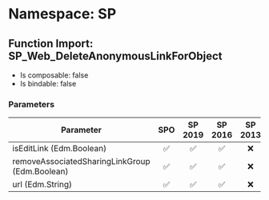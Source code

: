 # Namespace: SP

## Function Import: SP_Web_DeleteAnonymousLinkForObject

- Is composable: false
- Is bindable: false

### Parameters

Parameter | SPO | SP 2019 | SP 2016 | SP 2013
----------|:---:|:-------:|:-------:|:-------:
isEditLink (Edm.Boolean) | ✅ | ✅ | ✅ | ❌
removeAssociatedSharingLinkGroup (Edm.Boolean) | ✅ | ✅ | ✅ | ❌
url (Edm.String) | ✅ | ✅ | ✅ | ❌